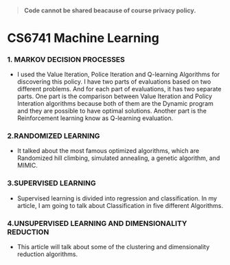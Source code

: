 >#### Code cannot be shared beacause of course privacy policy. 


# CS6741 Machine Learning

### 1. MARKOV DECISION PROCESSES

 -  I used the Value Iteration, Police Iteration and Q-learning Algorithms for discovering this policy. I have two parts of evaluations based on two different problems. And for each part of evaluations, it has two separate parts. One part is the comparison between Value Iteration and Policy Interation algorithms because both of them are the Dynamic program and they are possible to have optimal solutions. Another part is the Reinforcement learning know as Q-learning evaluation.

### 2.RANDOMIZED LEARNING

 -  It talked about the most famous optimized algorithms, which are Randomized hill climbing, simulated annealing, a genetic algorithm, and MIMIC.

### 3.SUPERVISED LEARNING

 - Supervised learning is divided into regression and classification. In my article, I am going to talk about Classification in five different Algorithms.


### 4.UNSUPERVISED LEARNING AND DIMENSIONALITY REDUCTION

 - This article will talk about some of the clustering and dimensionality reduction algorithms.


